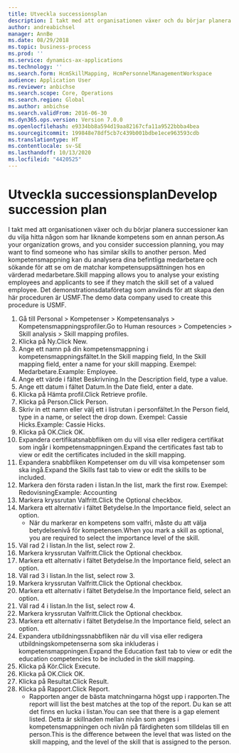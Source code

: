 ```yaml
---
title: Utveckla successionsplan
description: I takt med att organisationen växer och du börjar planera successioner kan du vilja hitta någon som har liknande kompetens som en annan person.
author: andreabichsel
manager: AnnBe
ms.date: 08/29/2018
ms.topic: business-process
ms.prod: ''
ms.service: dynamics-ax-applications
ms.technology: ''
ms.search.form: HcmSkillMapping, HcmPersonnelManagementWorkspace
audience: Application User
ms.reviewer: anbichse
ms.search.scope: Core, Operations
ms.search.region: Global
ms.author: anbichse
ms.search.validFrom: 2016-06-30
ms.dyn365.ops.version: Version 7.0.0
ms.openlocfilehash: e9334bb8a594d19aa82167cfa11a9522bbba4bea
ms.sourcegitcommit: 199848e78df5cb7c439b001bdbe1ece963593cdb
ms.translationtype: HT
ms.contentlocale: sv-SE
ms.lasthandoff: 10/13/2020
ms.locfileid: "4420525"
---
```

# <a name="develop-succession-plan"></a><span data-ttu-id="fba29-103">Utveckla successionsplan</span><span class="sxs-lookup"><span data-stu-id="fba29-103">Develop succession plan</span></span>



<span data-ttu-id="fba29-104">I takt med att organisationen växer och du börjar planera successioner kan du vilja hitta någon som har liknande kompetens som en annan person.</span><span class="sxs-lookup"><span data-stu-id="fba29-104">As your organization grows, and you consider succession planning, you may want to find someone who has similar skills to another person.</span></span>  <span data-ttu-id="fba29-105">Med kompetensmappning kan du analysera dina befintliga medarbetare och sökande för att se om de matchar kompetensuppsättningen hos en värderad medarbetare.</span><span class="sxs-lookup"><span data-stu-id="fba29-105">Skill mapping allows you to analyse your existing employees and applicants to see if they match the skill set of a valued employee.</span></span> <span data-ttu-id="fba29-106">Det demonstrationsdataföretag som används för att skapa den här proceduren är USMF.</span><span class="sxs-lookup"><span data-stu-id="fba29-106">The demo data company used to create this procedure is USMF.</span></span>

1. <span data-ttu-id="fba29-107">Gå till Personal > Kompetenser > Kompetensanalys > Kompetensmappningsprofiler.</span><span class="sxs-lookup"><span data-stu-id="fba29-107">Go to Human resources > Competencies > Skill analysis > Skill mapping profiles.</span></span>
2. <span data-ttu-id="fba29-108">Klicka på Ny.</span><span class="sxs-lookup"><span data-stu-id="fba29-108">Click New.</span></span>
3. <span data-ttu-id="fba29-109">Ange ett namn på din kompetensmappning i kompetensmappningsfältet.</span><span class="sxs-lookup"><span data-stu-id="fba29-109">In the Skill mapping field, In the Skill mapping field, enter a name for your skill mapping.</span></span>  <span data-ttu-id="fba29-110">Exempel: Medarbetare.</span><span class="sxs-lookup"><span data-stu-id="fba29-110">Example: Employee.</span></span>
4. <span data-ttu-id="fba29-111">Ange ett värde i fältet Beskrivning.</span><span class="sxs-lookup"><span data-stu-id="fba29-111">In the Description field, type a value.</span></span>
5. <span data-ttu-id="fba29-112">Ange ett datum i fältet Datum.</span><span class="sxs-lookup"><span data-stu-id="fba29-112">In the Date field, enter a date.</span></span>
6. <span data-ttu-id="fba29-113">Klicka på Hämta profil.</span><span class="sxs-lookup"><span data-stu-id="fba29-113">Click Retrieve profile.</span></span>
7. <span data-ttu-id="fba29-114">Klicka på Person.</span><span class="sxs-lookup"><span data-stu-id="fba29-114">Click Person.</span></span>
8. <span data-ttu-id="fba29-115">Skriv in ett namn eller välj ett i listrutan i personfältet.</span><span class="sxs-lookup"><span data-stu-id="fba29-115">In the Person field, type in a name, or select the drop down.</span></span>  <span data-ttu-id="fba29-116">Exempel: Cassie Hicks.</span><span class="sxs-lookup"><span data-stu-id="fba29-116">Example: Cassie Hicks.</span></span>
9. <span data-ttu-id="fba29-117">Klicka på OK.</span><span class="sxs-lookup"><span data-stu-id="fba29-117">Click OK.</span></span>
10. <span data-ttu-id="fba29-118">Expandera certifikatsnabbfliken om du vill visa eller redigera certifikat som ingår i kompetensmappningen.</span><span class="sxs-lookup"><span data-stu-id="fba29-118">Expand the certificates fast tab to view or edit the certificates included in the skill mapping.</span></span>
11. <span data-ttu-id="fba29-119">Expandera snabbfliken Kompetenser om du vill visa kompetenser som ska ingå.</span><span class="sxs-lookup"><span data-stu-id="fba29-119">Expand the Skills fast tab to view or edit the skills to be included.</span></span>
12. <span data-ttu-id="fba29-120">Markera den första raden i listan.</span><span class="sxs-lookup"><span data-stu-id="fba29-120">In the list, mark the first row.</span></span>  <span data-ttu-id="fba29-121">Exempel: Redovisning</span><span class="sxs-lookup"><span data-stu-id="fba29-121">Example:  Accounting</span></span>
13. <span data-ttu-id="fba29-122">Markera kryssrutan Valfritt.</span><span class="sxs-lookup"><span data-stu-id="fba29-122">Click the Optional checkbox.</span></span>
14. <span data-ttu-id="fba29-123">Markera ett alternativ i fältet Betydelse.</span><span class="sxs-lookup"><span data-stu-id="fba29-123">In the Importance field, select an option.</span></span>
    * <span data-ttu-id="fba29-124">När du markerar en kompetens som valfri, måste du att välja betydelsenivå för kompetensen.</span><span class="sxs-lookup"><span data-stu-id="fba29-124">When you mark a skill as optional, you are required to select the importance level of the skill.</span></span>  
15. <span data-ttu-id="fba29-125">Väl rad 2 i listan.</span><span class="sxs-lookup"><span data-stu-id="fba29-125">In the list, select row 2.</span></span>
16. <span data-ttu-id="fba29-126">Markera kryssrutan Valfritt.</span><span class="sxs-lookup"><span data-stu-id="fba29-126">Click the Optional checkbox.</span></span>
17. <span data-ttu-id="fba29-127">Markera ett alternativ i fältet Betydelse.</span><span class="sxs-lookup"><span data-stu-id="fba29-127">In the Importance field, select an option.</span></span>
18. <span data-ttu-id="fba29-128">Väl rad 3 i listan.</span><span class="sxs-lookup"><span data-stu-id="fba29-128">In the list, select row 3.</span></span>
19. <span data-ttu-id="fba29-129">Markera kryssrutan Valfritt.</span><span class="sxs-lookup"><span data-stu-id="fba29-129">Click the Optional checkbox.</span></span>
20. <span data-ttu-id="fba29-130">Markera ett alternativ i fältet Betydelse.</span><span class="sxs-lookup"><span data-stu-id="fba29-130">In the Importance field, select an option.</span></span>
21. <span data-ttu-id="fba29-131">Väl rad 4 i listan.</span><span class="sxs-lookup"><span data-stu-id="fba29-131">In the list, select row 4.</span></span>
22. <span data-ttu-id="fba29-132">Markera kryssrutan Valfritt.</span><span class="sxs-lookup"><span data-stu-id="fba29-132">Click the Optional checkbox.</span></span>
23. <span data-ttu-id="fba29-133">Markera ett alternativ i fältet Betydelse.</span><span class="sxs-lookup"><span data-stu-id="fba29-133">In the Importance field, select an option.</span></span>
24. <span data-ttu-id="fba29-134">Expandera utbildningssnabbfliken när du vill visa eller redigera utbildningskompetenserna som ska inkluderas i kompetensmappningen.</span><span class="sxs-lookup"><span data-stu-id="fba29-134">Expand the Education fast tab to view or edit the education competencies to be included in the skill mapping.</span></span>
25. <span data-ttu-id="fba29-135">Klicka på Kör.</span><span class="sxs-lookup"><span data-stu-id="fba29-135">Click Execute.</span></span>
26. <span data-ttu-id="fba29-136">Klicka på OK.</span><span class="sxs-lookup"><span data-stu-id="fba29-136">Click OK.</span></span>
27. <span data-ttu-id="fba29-137">Klicka på Resultat.</span><span class="sxs-lookup"><span data-stu-id="fba29-137">Click Result.</span></span>
28. <span data-ttu-id="fba29-138">Klicka på Rapport.</span><span class="sxs-lookup"><span data-stu-id="fba29-138">Click Report.</span></span>
    * <span data-ttu-id="fba29-139">Rapporten anger de bästa matchningarna högst upp i rapporten.</span><span class="sxs-lookup"><span data-stu-id="fba29-139">The report will list the best matches at the top of the report.</span></span>  <span data-ttu-id="fba29-140">Du kan se att det finns en lucka i listan.</span><span class="sxs-lookup"><span data-stu-id="fba29-140">You can see that there is a gap element listed.</span></span>  <span data-ttu-id="fba29-141">Detta är skillnaden mellan nivån som anges i kompetensmappningen och nivån på färdigheten som tilldelas till en person.</span><span class="sxs-lookup"><span data-stu-id="fba29-141">This is the difference between the level that was listed on the skill mapping, and the level of the skill that is assigned to the person.</span></span>  

